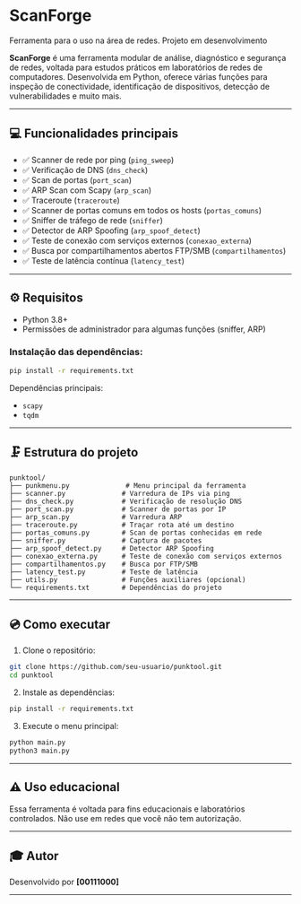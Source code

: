 # ScanForge
Ferramenta para o uso na área de redes. Projeto em desenvolvimento

**ScanForge** é uma ferramenta modular de análise, diagnóstico e segurança de redes, voltada para estudos práticos em laboratórios de redes de computadores. Desenvolvida em Python, oferece várias funções para inspeção de conectividade, identificação de dispositivos, detecção de vulnerabilidades e muito mais.

---

## 💻 Funcionalidades principais

* ✅ Scanner de rede por ping (`ping_sweep`)
* ✅ Verificação de DNS (`dns_check`)
* ✅ Scan de portas (`port_scan`)
* ✅ ARP Scan com Scapy (`arp_scan`)
* ✅ Traceroute (`traceroute`)
* ✅ Scanner de portas comuns em todos os hosts (`portas_comuns`)
* ✅ Sniffer de tráfego de rede (`sniffer`)
* ✅ Detector de ARP Spoofing (`arp_spoof_detect`)
* ✅ Teste de conexão com serviços externos (`conexao_externa`)
* ✅ Busca por compartilhamentos abertos FTP/SMB (`compartilhamentos`)
* ✅ Teste de latência contínua (`latency_test`)

---

## ⚙️ Requisitos

* Python 3.8+
* Permissões de administrador para algumas funções (sniffer, ARP)

### Instalação das dependências:

```bash
pip install -r requirements.txt
```

Dependências principais:

* `scapy`
* `tqdm`

---

## 🗜️ Estrutura do projeto

```
punktool/
├── punkmenu.py              # Menu principal da ferramenta
├── scanner.py              # Varredura de IPs via ping
├── dns_check.py            # Verificação de resolução DNS
├── port_scan.py            # Scanner de portas por IP
├── arp_scan.py             # Varredura ARP
├── traceroute.py           # Traçar rota até um destino
├── portas_comuns.py        # Scan de portas conhecidas em rede
├── sniffer.py              # Captura de pacotes
├── arp_spoof_detect.py     # Detector ARP Spoofing
├── conexao_externa.py      # Teste de conexão com serviços externos
├── compartilhamentos.py    # Busca por FTP/SMB
├── latency_test.py         # Teste de latência
├── utils.py                # Funções auxiliares (opcional)
└── requirements.txt        # Dependências do projeto
```

---

## 💿 Como executar

1. Clone o repositório:

```bash
git clone https://github.com/seu-usuario/punktool.git
cd punktool
```

2. Instale as dependências:

```bash
pip install -r requirements.txt
```

3. Execute o menu principal:

```bash
python main.py
python3 main.py
```

---

## ⚠️ Uso educacional

Essa ferramenta é voltada para fins educacionais e laboratórios controlados. Não use em redes que você não tem autorização.

---

## 🎓 Autor

Desenvolvido por **\[00111000]**

---
